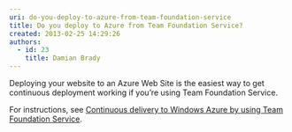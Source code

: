 ```yaml
---
uri: do-you-deploy-to-azure-from-team-foundation-service
title: Do you deploy to Azure from Team Foundation Service?
created: 2013-02-25 14:29:26
authors:
  - id: 23
    title: Damian Brady
---
```





<span class='intro'> <p>Deploying your website to an Azure Web Site is the easiest way to get continuous deployment working if you’re using Team Foundation Service.</p> </span>

<p>​For instructions, see 
   <a href="http&#58;//www.windowsazure.com/en-us/develop/net/common-tasks/publishing-with-tfs/">Continuous delivery to Windows Azure by using Team Foundation Service</a>.</p>



